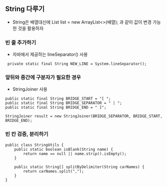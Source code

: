 ## String 다루기

- String은 배열대신에 List<String> list = new ArrayList<>(배열);
  과 같이 값이 변경 가능한 것을 활용하자

### 빈 줄 추가하기

- 자바에서 제공하는 lineSeparator() 사용

```
 private static final String NEW_LINE = System.lineSeparator();
```

### 앞뒤와 중간에 구분자가 필요한 경우

- StringJoiner 사용

```
public static final String BRIDGE_START = "[ ";
public static final String BRIDGE_SEPARATOR = " | ";
public static final String BRIDGE_END = " ]";

StringJoiner result = new StringJoiner(BRIDGE_SEPARATOR, BRIDGE_START, BRIDGE_END);
```

### 빈 칸 검증, 분리하기

```
public class StringUtils {
    public static boolean isBlank(String name) {
        return name == null || name.strip().isEmpty();
    }

    public static String[] splitByDelimiter(String carNames) {
        return carNames.split(",");
    }
}
```
